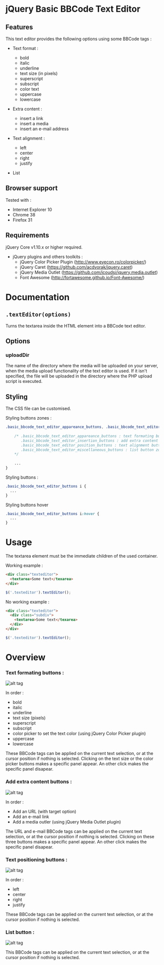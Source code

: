 # jQuery Basic BBCode Text Editor

Features
--------
This text editor provides the following options using some BBCode tags :

- Text format :
  - bold
  - italic
  - underline
  - text size (in pixels)
  - superscript
  - subscript
  - color text
  - uppercase
  - lowercase

- Extra content :
  - insert a link
  - insert a media
  - insert an e-mail address

- Text alignment :
  - left
  - center
  - right
  - justify

- List

Browser support
---------------
Tested with :

- Internet Explorer 10
-	Chrome 38
- Firefox 31

Requirements
------------
jQuery Core v1.10.x or higher required.

- jQuery plugins and others toolkits :
  - jQuery Color Picker Plugin (http://www.eyecon.ro/colorpicker/)
  - jQuery Caret (https://github.com/acdvorak/jquery.caret)
  - jQuery Media Outlet (https://github.com/jcoudsi/jquery.media.outlet)
  - Font Awesome (http://fortawesome.github.io/Font-Awesome/) 

Documentation
=============
`.textEditor(options)`
--------------------
Turns the textarea inside the HTML element into a BBCode text editor.

Options
-------

### uploadDir
The name of the directory where the media will be uploaded on your server, when the media upload functionality of the text editor is used. If it isn't specified, the file will be uploaded in the directory where the PHP upload script is executed.

Styling
-------

The CSS file can be customised.

Styling buttons zones :

```css
.basic_bbcode_text_editor_appareance_buttons, .basic_bbcode_text_editor_insertion_buttons, .basic_bbcode_text_editor_position_buttons, .basic_bbcode_text_editor_miscellaneous_buttons {
    
    /* .basic_bbcode_text_editor_appareance_buttons : text formating buttons zone
       .basic_bbcode_text_editor_insertion_buttons : add extra content buttons zone
       .basic_bbcode_text_editor_position_buttons : text alignment buttons zone
       .basic_bbcode_text_editor_miscellaneous_buttons : list button zone 
    */
    
    ...
}
```

Styling buttons :

```css
.basic_bbcode_text_editor_buttons i {
  ...
}
```

Styling buttons hover

```css
.basic_bbcode_text_editor_buttons i:hover {
  ...
}
```


Usage
=====

The textarea element must be the immediate children of the used container.

Working example :

```html
<div class="texteditor">
  <textarea>Some text</texarea>
</div>
```

```javascript
$('.texteditor').textEditor();
```

No working example :

```html
<div class="texteditor">
  <div class="subdiv">
    <textarea>Some text</texarea>
  </div>
</div>
```

```javascript
$('.texteditor').textEditor();
```

Overview
=======

### Text formating buttons :

![alt tag](http://s8.postimg.org/6wa2t0f79/2014_11_16_03_08_58_Administration.png)

In order :
- bold
- italic
- underline
- text size (pixels)
- superscript
- subscript
- color picker to set the text color (using jQuery Color Picker plugin)
- uppercase
- lowercase

These BBCode tags can be applied on the current text selection, or at the cursor position if nothing is selected.
Clicking on the text size or the color picker buttons makes a specific panel appear. An other click makes the specific panel disapear.

### Add extra content buttons :

![alt tag](http://s13.postimg.org/l4t4aejkz/2014_11_16_03_10_22_Administration.png)

In order :
- Add an URL (with target option)
- Add an e-mail link
- Add a media outler (using jQuery Media Outlet plugin)

The URL and e-mail BBCode tags can be applied on the current text selection, or at the cursor position if nothing is selected.
Clicking on these three buttons makes a specific panel appear. An other click makes the specific panel disapear.

### Text positioning buttons :

![alt tag](http://s28.postimg.org/5ing7eryh/2014_11_16_03_10_33_Administration.png)

In order :
- left
- center
- right
- justify

These BBCode tags can be applied on the current text selection, or at the cursor position if nothing is selected.

### List button :

![alt tag](http://s4.postimg.org/5f74zg5k9/2014_11_16_03_10_37_Administration.png)

This BBCode tags can be applied on the current text selection, or at the cursor position if nothing is selected.

